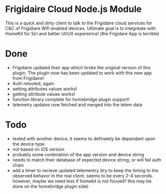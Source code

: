 # Frigidaire Cloud Node.js Module


This is a quick and dirty client to talk to the Frigidaire cloud services for C&C of Frigidiare Wifi enabled devices.  Ultimate goal is to integreate with HomeKit for Siri and better UI/UX expereince!  (the Frigidare App is terrible)

# Done
* Frigidaire updated their app which broke the original version of this plugin. The plugin now has been updated to work with this new app from Frigidaire!
* Auth retooled, again
* setting attributes values works!
* getting attribute values works!
* function library complete for homebridge plugin support!
* telemetry updates now fetched and merged into the telem data

# Todo
* tested with another device, it seems to definately be dependant upon the device type
* not based on iOS version
* probably some conbination of the app version and device string
* needs to match their database of expected device string, or will fail auth chain
* add a timer to recieve updated telementry (try to keep the timing to the observed behavor in the real client.  seems to be every 2-4 seconds.  however, maybe we need less if homekit is not focued?  this may be done on the homebridge plugin side)
